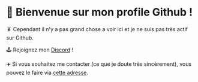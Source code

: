 # 🥳 Bienvenue sur mon profile Github !

🪳 Cependant il n'y a pas grand chose a voir ici et je ne suis pas très actif sur Github.

🕹️ Rejoignez mon [Discord](http://discord.hermito.fr) !

✈️ Si vous souhaitez me contacter (ce que je doute très sincèrement), vous pouvez le faire via [cette adresse](mailto:contact@hermito.fr).
